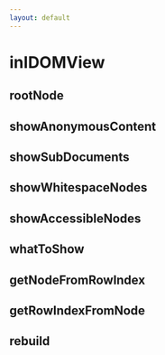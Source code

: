 ```yaml
---
layout: default
---
```


# inIDOMView #

## rootNode ##

## showAnonymousContent ##

## showSubDocuments ##

## showWhitespaceNodes ##

## showAccessibleNodes ##

## whatToShow ##

## getNodeFromRowIndex ##

## getRowIndexFromNode ##

## rebuild ##
